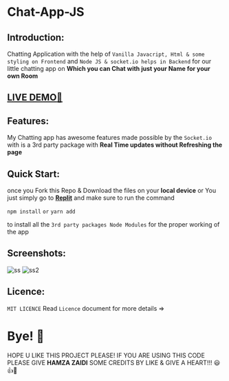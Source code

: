 # Chat-App-JS

## Introduction:

Chatting Application with the help of `Vanilla Javacript, Html & some styling on Frontend` and `Node JS & socket.io helps in Backend` for our little chatting app on **Which you can Chat with just your Name for your own Room**

## [**LIVE DEMO**🚀](https://chatting-app-shjz.vercel.app/)

## Features:

My Chatting app has awesome features made possible by the `Socket.io` with is a 3rd party package with **Real Time updates without Refreshing the page**

## Quick Start:

once you Fork this Repo & Download the files on your **local device** or You just simply go to [**Replit**](https://chatting-app.hamzajaffar.repl.co/) and make sure to run the command 

```npm install```
```or```
```yarn add```

to install all the `3rd party packages Node Modules` for the proper working of the app

## Screenshots:

![ss](https://user-images.githubusercontent.com/52501040/185605402-2cfc3810-76a3-4693-844f-0c19c6b348f2.PNG)
![ss2](https://user-images.githubusercontent.com/52501040/185605407-7ec67175-a442-4273-b6d7-585a8257b8aa.PNG)


## Licence:

`MIT LICENCE` Read `Licence` document for more details =>

# Bye! 👋

HOPE U LIKE THIS PROJECT PLEASE! IF YOU ARE USING THIS CODE PLEASE GIVE **HAMZA ZAIDI** SOME CREDITS BY LIKE & GIVE A HEART!!! 😃👍💛
